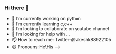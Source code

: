 ### Hi there 👋

- 🔭 I’m currently working on python
- 🌱 I’m currently learning c,c++
- 👯 I’m looking to collaborate on youtube channel
- 🤔 I’m looking for help with ...
- 📫 How to reach me: Twitter-@vikeshk88922105
- 😄 Pronouns: He\His
-->
